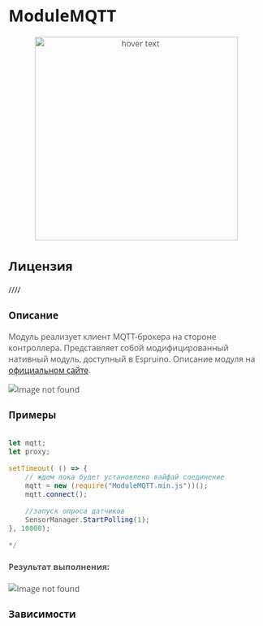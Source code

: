 <div style = "font-family: 'Open Sans', sans-serif; font-size: 16px">

# ModuleMQTT
<div style = "color: #555">
    <p align="center">
    <img src="./res/logo.png" width="400" title="hover text">
    </p>
</div>

## Лицензия
////

### Описание
<div style = "color: #555">

Модуль реализует клиент MQTT-брокера на стороне контроллера. Представляет собой модифицированный нативный модуль, доступный в Espruino. 
Описание модуля на [официальном сайте](https://www.espruino.com/MQTT).

<div align='left'>
    <img src="./res/main-diagram.png" alt="Image not found">
</div>

</div>

### Примеры
<div style = "color: #555">

```js

let mqtt;
let proxy;

setTimeout( () => {
    // ждем пока будет установлено вайфай соединение
    mqtt = new (require("ModuleMQTT.min.js"))();
    mqtt.connect();
    
    //запуск опроса датчиков
    SensorManager.StartPolling(1);
}, 10000);

*/

```
#### Результат выполнения:

<div align='left'>
    <img src="./res/example-2.png" alt="Image not found">
</div>

</div>

### Зависимости
<div style = "color: #555">

</div>

</div>
    